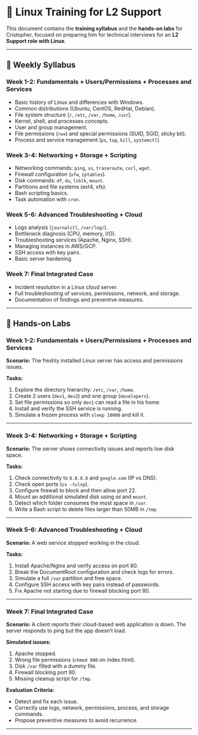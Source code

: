 # 🐧 Linux Training for L2 Support

This document contains the **training syllabus** and the **hands-on labs** for Cristopher, focused on preparing him for technical interviews for an **L2 Support role with Linux**.

---

## 📘 Weekly Syllabus

### Week 1-2: Fundamentals + Users/Permissions + Processes and Services
- Basic history of Linux and differences with Windows.
- Common distributions (Ubuntu, CentOS, RedHat, Debian).
- File system structure (`/`, `/etc`, `/var`, `/home`, `/usr`).
- Kernel, shell, and processes concepts.
- User and group management.
- File permissions (`rwx`) and special permissions (SUID, SGID, sticky bit).
- Process and service management (`ps`, `top`, `kill`, `systemctl`).

### Week 3-4: Networking + Storage + Scripting
- Networking commands: `ping`, `ss`, `traceroute`, `curl`, `wget`.
- Firewall configuration (`ufw`, `iptables`).
- Disk commands: `df`, `du`, `lsblk`, `mount`.
- Partitions and file systems (ext4, xfs).
- Bash scripting basics.
- Task automation with `cron`.

### Week 5-6: Advanced Troubleshooting + Cloud
- Logs analysis (`journalctl`, `/var/log/`).
- Bottleneck diagnosis (CPU, memory, I/O).
- Troubleshooting services (Apache, Nginx, SSH).
- Managing instances in AWS/GCP.
- SSH access with key pairs.
- Basic server hardening.

### Week 7: Final Integrated Case
- Incident resolution in a Linux cloud server.
- Full troubleshooting of services, permissions, network, and storage.
- Documentation of findings and preventive measures.

---

## 🧪 Hands-on Labs

### Week 1-2: Fundamentals + Users/Permissions + Processes and Services
**Scenario:** The freshly installed Linux server has access and permissions issues.  

**Tasks:**
1. Explore the directory hierarchy: `/etc`, `/var`, `/home`.
2. Create 2 users (`dev1`, `dev2`) and one group (`developers`).
3. Set file permissions so only `dev1` can read a file in his home.
4. Install and verify the SSH service is running.
5. Simulate a frozen process with `sleep 10000` and kill it.

---

### Week 3-4: Networking + Storage + Scripting
**Scenario:** The server shows connectivity issues and reports low disk space.  

**Tasks:**
1. Check connectivity to `8.8.8.8` and `google.com` (IP vs DNS).
2. Check open ports (`ss -tulnp`).
3. Configure firewall to block and then allow port 22.
4. Mount an additional simulated disk using `dd` and `mount`.
5. Detect which folder consumes the most space in `/var`.
6. Write a Bash script to delete files larger than 50MB in `/tmp`.

---

### Week 5-6: Advanced Troubleshooting + Cloud
**Scenario:** A web service stopped working in the cloud.  

**Tasks:**
1. Install Apache/Nginx and verify access on port 80.
2. Break the DocumentRoot configuration and check logs for errors.
3. Simulate a full `/var` partition and free space.
4. Configure SSH access with key pairs instead of passwords.
5. Fix Apache not starting due to firewall blocking port 80.

---

### Week 7: Final Integrated Case
**Scenario:** A client reports their cloud-based web application is down. The server responds to ping but the app doesn’t load.  

**Simulated issues:**
1. Apache stopped.
2. Wrong file permissions (`chmod 000` on index.html).
3. Disk `/var` filled with a dummy file.
4. Firewall blocking port 80.
5. Missing cleanup script for `/tmp`.

**Evaluation Criteria:**
- Detect and fix each issue.
- Correctly use logs, network, permissions, process, and storage commands.
- Propose preventive measures to avoid recurrence.

---
